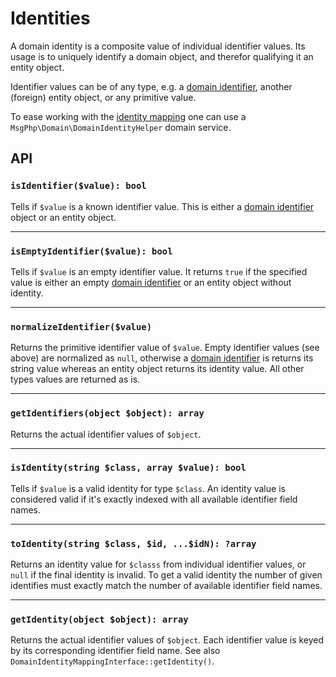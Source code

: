 # Identities

A domain identity is a composite value of individual identifier values. Its usage is to uniquely identify a domain
object, and therefor qualifying it an entity object.

Identifier values can be of any type, e.g. a [domain identifier](identifiers.md), another (foreign) entity object, or
any primitive value.

To ease working with the [identity mapping](identity-mapping.md) one can use a `MsgPhp\Domain\DomainIdentityHelper`
domain service.

## API

### `isIdentifier($value): bool`

Tells if `$value` is a known identifier value. This is either a [domain identifier](identifiers.md) object or an entity
object.

---

### `isEmptyIdentifier($value): bool`

Tells if `$value` is an empty identifier value. It returns `true` if the specified value is either an empty
[domain identifier](identifiers.md) or an entity object without identity.

---

### `normalizeIdentifier($value)`

Returns the primitive identifier value of `$value`. Empty identifier values (see above) are normalized as `null`,
otherwise a [domain identifier](identifiers.md) is returns its string value whereas an entity object returns its
identity value. All other types values are returned as is.

---

### `getIdentifiers(object $object): array`

Returns the actual identifier values of `$object`.

---

### `isIdentity(string $class, array $value): bool`

Tells if `$value` is a valid identity for type `$class`. An identity value is considered valid if it's exactly indexed
with all available identifier field names.

---

### `toIdentity(string $class, $id, ...$idN): ?array`

Returns an identity value for `$classs` from individual identifier values, or `null` if the final identity is invalid.
To get a valid identity the number of given identifies must exactly match the number of available identifier field
names.

---

### `getIdentity(object $object): array`

Returns the actual identifier values of `$object`. Each identifier value is keyed by its corresponding identifier field
name. See also `DomainIdentityMappingInterface::getIdentity()`.
